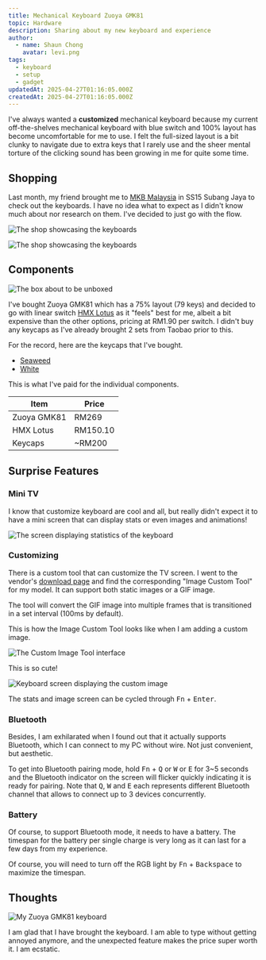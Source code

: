 ```yaml
---
title: Mechanical Keyboard Zuoya GMK81
topic: Hardware
description: Sharing about my new keyboard and experience
author:
  - name: Shaun Chong
    avatar: levi.png
tags:
  - keyboard
  - setup
  - gadget
updatedAt: 2025-04-27T01:16:05.000Z
createdAt: 2025-04-27T01:16:05.000Z
---
```


I've always wanted a **customized** mechanical keyboard because my current off-the-shelves mechanical keyboard with blue switch and 100% layout has become uncomfortable for me to use. I felt the full-sized layout is a bit clunky to navigate due to extra keys that I rarely use and the sheer mental torture of the clicking sound has been growing in me for quite some time.

<!--more-->

## Shopping

Last month, my friend brought me to [MKB Malaysia](https://mkb.gg/) in SS15 Subang Jaya to check out the keyboards. I have no idea what to expect as I didn't know much about nor research on them. I've decided to just go with the flow.

![The shop showcasing the keyboards](/images/keyboard/IMG_3514.jpg)

![The shop showcasing the keyboards](/images/keyboard/IMG_3513.jpg)

## Components

![The box about to be unboxed](/images/keyboard/IMG_3515.jpg)

I've bought Zuoya GMK81 which has a 75% layout (79 keys) and decided to go with linear switch [HMX Lotus](https://mkb.gg/products/hmx-lotus) as it "feels" best for me, albeit a bit expensive than the other options, pricing at RM1.90 per switch. I didn't buy any keycaps as I've already brought 2 sets from Taobao prior to this.

For the record, here are the keycaps that I've bought.

- [Seaweed](https://item.taobao.com/item.htm?id=693375430914)
- [White](https://item.taobao.com/item.htm?id=705695220378)

This is what I've paid for the individual components.

| Item        | Price    |
| ----------- | -------- |
| Zuoya GMK81 | RM269    |
| HMX Lotus   | RM150.10 |
| Keycaps     | ~RM200   |

## Surprise Features

### Mini TV

I know that customize keyboard are cool and all, but really didn't expect it to have a mini screen that can display stats or even images and animations!

![The screen displaying statistics of the keyboard](/images/keyboard/IMG_3808.jpg)

### Customizing

There is a custom tool that can customize the TV screen. I went to the vendor's [download page](https://mkb.gg/pages/download-center) and find the corresponding "Image Custom Tool" for my model. It can support both static images or a GIF image.

The tool will convert the GIF image into multiple frames that is transitioned in a set interval (100ms by default).

This is how the Image Custom Tool looks like when I am adding a custom image.

![The Custom Image Tool interface](/images/keyboard/setting.png)

This is so cute!

![Keyboard screen displaying the custom image](/images/keyboard/IMG_3807.jpg)

The stats and image screen can be cycled through <kbd>Fn</kbd> + <kbd>Enter</kbd>.

### Bluetooth

Besides, I am exhilarated when I found out that it actually supports Bluetooth, which I can connect to my PC without wire. Not just convenient, but aesthetic.

To get into Bluetooth pairing mode, hold <kbd>Fn</kbd> + <kbd>Q</kbd> or <kbd>W</kbd> or <kbd>E</kbd> for 3~5 seconds and the Bluetooth indicator on the screen will flicker quickly indicating it is ready for pairing. Note that <kbd>Q</kbd>, <kbd>W</kbd> and <kbd>E</kbd> each represents different Bluetooth channel that allows to connect up to 3 devices concurrently.

### Battery

Of course, to support Bluetooth mode, it needs to have a battery. The timespan for the battery per single charge is very long as it can last for a few days from my experience.

Of course, you will need to turn off the RGB light by <kbd>Fn</kbd> + <kbd>Backspace</kbd> to maximize the timespan.

## Thoughts

![My Zuoya GMK81 keyboard](/images/keyboard/IMG_3806.jpg)

I am glad that I have brought the keyboard. I am able to type without getting annoyed anymore, and the unexpected feature makes the price super worth it. I am ecstatic.
